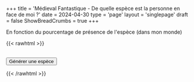 +++
title = 'Médieval Fantastique - De quelle espèce est la personne en face de moi ?'
date = 2024-04-30
type = 'page'
layout = 'singlepage'
draft = false
ShowBreadCrumbs = true
+++

En fonction du pourcentage de présence de l'espèce (dans mon monde)

{{< rawhtml >}}

<div>
    <div id='divE'></div>
    <br/>
    <button onclick="generateEspece()" id="btnGen">Générer une espèce</button>
</div>

<script>
    const divE = document.getElementById('divE');
    const btnGen = document.getElementById('btnGen');

    const configEspeces1 = [
        // 0
        {"nom": "nain", "percent": 17},
        {"nom": "demi-elfe", "percent": 17},
        {"nom": "halfelin", "percent": 15},
        // 1
        {"nom": "elfe (forêt/mer)", "percent": 9},
        {"nom": "gnome", "percent": 9},
        {"nom": "lutin", "percent": 9},
        // 2
        {"nom": "kobold (chien-lézard)", "percent": 6},
        {"nom": "orc / orque", "percent": 6},
        // 3
        {"nom": "demi-orque", "percent": 5},
        {"nom": "ogre", "percent": 5},
        // 4
        {"nom": "gobelin", "percent": 2},
    ];
    const configEspeces2 = [
        // 0
        {"nom": "léonin (homme-lion)", "percent": 25},
        {"nom": "cervan (homme-cerf)", "percent": 25},
        // 1
        {"nom": "wolfir (homme-loup)", "percent": 7},
        {"nom": "gnoll (homme-hyène)", "percent": 6},
        {"nom": "minotaure (homme-bovin)", "percent": 6},
        {"nom": "felis (homme-chat)", "percent": 6},
        // 2
        {"nom": "homme-lézard", "percent": 3},
        {"nom": "aasimar (homme-ange)", "percent": 3},
        {"nom": "drakéide (homme-dragon)", "percent": 3},
        {"nom": "nezumis (homme-rats)", "percent": 3},
        {"nom": "centaure (homme-cheval)", "percent": 2},
        {"nom": "triton/sirène (homme-poisson)", "percent": 2},
        {"nom": "géant", "percent": 2},
        {"nom": "hobgobelin (gobelin-géant)", "percent": 2},
        // 3
        {"nom": "élémentaire", "percent": 1},
        {"nom": "génasis (homme-élémentaire)", "percent": 1},
        {"nom": "elfe noir", "percent": 1},
        {"nom": "duergar (nain noir)", "percent": 1},
        {"nom": "svirnebelin (gnome noir)", "percent": 1},
    ];
    const configEspeces3 = [
        // 0
        {"nom": "kargyraa (homme-chien)", "percent": 6},
        {"nom": "aarakocra (homme-oiseau)", "percent": 6},
        {"nom": "satyre (homme-caprin)", "percent": 6},
        {"nom": "gallus (homme-gallinacés)", "percent": 6},
        {"nom": "rapace (homme-rapace)", "percent": 6},
        {"nom": "vulpin (homme-renard)", "percent": 6},
        {"nom": "lumia (homme-colombe/pigeon)", "percent": 5},
        {"nom": "corvum (homme-corbeau)", "percent": 5},
        {"nom": "dragon", "percent": 5},
        {"nom": "licorne", "percent": 5},
        {"nom": "tabaxi (homme-félin (autre que chat))", "percent": 5},
        {"nom": "Yuan Ti (homme-serpent)", "percent": 5},
        {"nom": "jerbeen (souris ayant la taille des nains)", "percent": 5},
        {"nom": "mapach (homme-raton-laveur)", "percent": 5},
        {"nom": "brutacien (homme-grenouille)", "percent": 5},
        // 1
        {"nom": "gif (homme-hippotame)", "percent": 2},
        {"nom": "tiefflin (homme-démon)", "percent": 2},
        {"nom": "automate", "percent": 2},
        {"nom": "vampire", "percent": 2},
        {"nom": "goliath (homme-géant)", "percent": 2},
        {"nom": "locathah (homme-poisson)", "percent": 2},
        {"nom": "chitine (homme-araignée)", "percent": 2},
        {"nom": "locatham (homme-poisson-chat)", "percent": 2},
        // 2
        {"nom": "démon", "percent": 1},
        {"nom": "ange", "percent": 1},
        {"nom": "asherati (homme-sable)", "percent": 1},
    ];

    function generateEspece()
    {
        var especes1 = generateTabEspeces(configEspeces1, "1");
        var especes2 = generateTabEspeces(configEspeces2, "2");
        var especes3 = generateTabEspeces(configEspeces3, "3");

        divE.innerHTML += "La personne en face de vous est un/une : ";

        var d1 = Math.floor(Math.random() * 99); // entre 0 et 99 (soit 100)
        var d2 = Math.floor(Math.random() * 99); // entre 0 et 99 (soit 100)

        console.log("("+d1+", "+d2+")")

        if(d1 < 49) {
            divE.innerHTML += "humain <br/>";
        } else if(d1 < 74) {
            divE.innerHTML += especes1[d2]+"<br/>";
        } else if(d1 < 89) {
            divE.innerHTML += especes2[d2]+"<br/>";
        } else {
            divE.innerHTML += especes3[d2]+"<br/>";
        }

        if(document.getElementById('btnReset') === null) {
            btnGen.insertAdjacentHTML('afterend', '<br/><button id="btnReset" onclick="resetRes()">Remettre à zero les résultats</button>');
        }
    };

    function generateTabEspeces(config, number) {
        var tab = [];
        var r = 0;

        for (var i=0 ; i<config.length ; i++) {
            for (var j=0 ; j<config[i].percent ; j++) {
                tab[r++] = config[i].nom;
            }
        }

        if (tab.length !== 100) {
            alert("j'ai mal compté tab "+number);
        }

        return tab;
    }

    function resetRes() {
        divE.innerHTML = '';
        document.getElementById('btnReset').remove()
    }
</script>

{{< /rawhtml >}}
